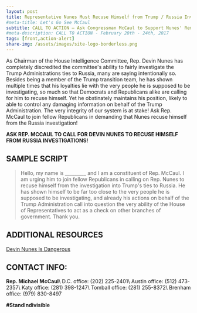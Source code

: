 ```yaml
---
layout: post
title: Representative Nunes Must Recuse Himself from Trump / Russia Investigation!
#meta-title: Let's Go See McCaul
subtitle: CALL TO ACTION – Ask Congressman McCaul to Support Nunes' Removal from Investigation
#meta-description: CALL TO ACTION - February 20th - 24th, 2017
tags: [front,action-alert]
share-img: /assets/images/site-logo-borderless.png
---
```

As Chairman of the House Intelligence Committee, Rep. Devin Nunes has completely discredited the committee's ability to fairly investigate the Trump Administrations ties to Russia, many are saying intentionally so. Besides being a member of the Trump transition team, he has shown multiple times that his loyalties lie with the very people he is supposed to be investigating, so much so that Democrats and Republicans alike are calling for him to recuse himself. Yet he obstinately maintains his position, likely to able to control any damaging information on behalf of the Trump Administration. The very integrity of our system is at stake! Ask Rep. McCaul to join fellow Republicans in demanding that Nunes recuse himself from the Russia investigation!

**ASK REP. MCCAUL TO CALL FOR DEVIN NUNES TO RECUSE HIMSELF FROM RUSSIA INVESTIGATIONS!**

## SAMPLE SCRIPT
>Hello, my name is &#95;&#95;&#95;&#95;&#95;&#95;&#95;&#95;&#95; and I am a constituent of Rep. McCaul. I am urging him to join fellow Republicans in calling on Rep. Nunes to recuse himself from the investigation into Trump's ties to Russia. He has shown himself to be far too close to the very people he is supposed to be investigating, and already his actions on behalf of the Trump Administration call into question the very ability of the House of Representatives to act as a check on other branches of government. Thank you.

## ADDITIONAL RESOURCES
[Devin Nunes Is Dangerous](https://www.nytimes.com/2017/03/29/opinion/devin-nunes-is-dangerous.html?_r=1)

## CONTACT INFO:

**Rep. Michael McCaul**\\
D.C. office: (202) 225-2401\\
Austin office: (512) 473-2357\\
Katy office: (281) 398-1247\\
Tomball office: (281) 255-8372\\
Brenham office: (979) 830-8497

**#StandIndivisible**
